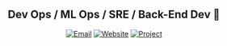 <div align="center">
  
  ## Dev Ops / ML Ops / SRE / Back-End Dev 🎀
  [![Email](https://img.shields.io/badge/Email-nkimtnt%40gmail.com-blue?style=flat-square&logo=gmail)](mailto:nkimtnt@gmail.com)
  [![Website](https://img.shields.io/badge/Website-kimvayne.xyz-orange?style=flat-square&logo=firefox)](https://kimvayne.xyz)
  [![Project](https://img.shields.io/badge/Project-moolmeow.com-red?style=flat-square&logo=github)](https://moolmeow.com)

</div>
